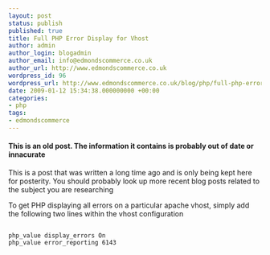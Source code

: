 ```yaml
---
layout: post
status: publish
published: true
title: Full PHP Error Display for Vhost
author: admin
author_login: blogadmin
author_email: info@edmondscommerce.co.uk
author_url: http://www.edmondscommerce.co.uk
wordpress_id: 96
wordpress_url: http://www.edmondscommerce.co.uk/blog/php/full-php-error-display-for-vhost/
date: 2009-01-12 15:34:38.000000000 +00:00
categories:
- php
tags:
- edmondscommerce
---
```

<div class="oldpost"><h4>This is an old post. The information it contains is probably out of date or innacurate</h4>
<p>
This is a post that was written a long time ago and is only being kept here for posterity.
You should probably look up more recent blog posts related to the subject you are researching
</p>
</div>
To get PHP displaying all errors on a particular apache vhost, simply add the following two lines within the vhost configuration

```

php_value display_errors On
php_value error_reporting 6143

```
